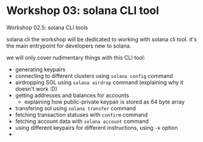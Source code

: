 # Workshop 03: solana CLI tool

Workshop 02.5: solana CLI tools

solana cli the workshop will be dedicated to working with solana cli tool. it's the main entrypoint for developers new to solana.

we will only cover rudimentary things with this CLI tool:

* generating keypairs
* connecting to different clusters using `solana config` command
* airdropping SOL using `solana airdrop` command (explaining why it doesn't work :D)
* getting addresses and balances for accounts
  * explaining how public-private keypair is stored as 64 byte array
* transfering sol using `solana transfer` command
* fetching transaction statuses with `confirm` command
* fetching account data with `solana account` command
* using different keypairs for different instructions, using `-k` option
*
